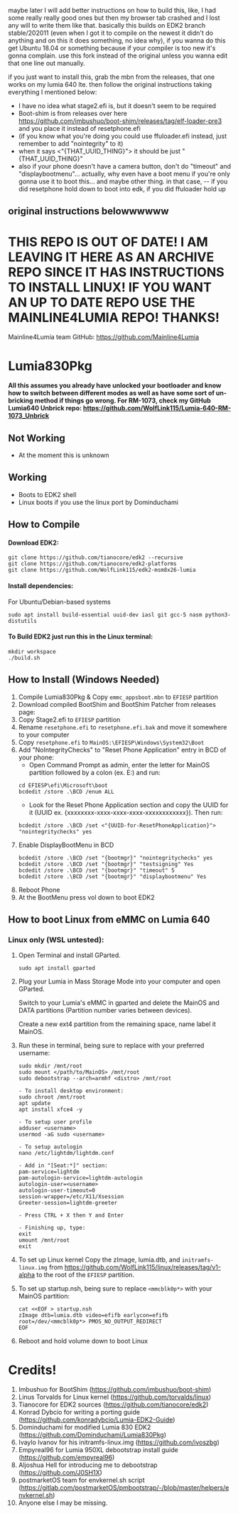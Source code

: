 maybe later I will add better instructions on how to build this, like, I had some really really good ones but then my browser tab crashed and I lost any will to write them like that.
basically this builds on EDK2 branch stable/202011 (even when I got it to compile on the newest it didn't do anything and on this it does something, no idea why), if you wanna do this get Ubuntu 18.04 or something because if your compiler is too new it's gonna complain. use this fork instead of the original unless you wanna edit that one line out manually. 

if you just want to install this, grab the mbn from the releases, that one works on my lumia 640 lte. 
then follow the original instructions taking everything I mentioned below:

- I have no idea what stage2.efi is, but it doesn't seem to be required
- Boot-shim is from releases over here https://github.com/imbushuo/boot-shim/releases/tag/elf-loader-pre3 and you place it instead of resetphone.efi
- (if you know what you're doing you could use ffuloader.efi instead, just remember to add "nointegrity" to it)
- when it says <"{THAT_UUID_THING}"> it should be just "{THAT_UUID_THING}"
- also if your phone doesn't have a camera button, don't do "timeout" and "displaybootmenu"... actually, why even have a boot menu if you're only gonna use it to boot this... and maybe other thing. in that case, 
-- if you did resetphone hold down to boot into edk, if you did ffuloader hold up



original instructions belowwwwww
-------------------------------------------------

# THIS REPO IS OUT OF DATE! I AM LEAVING IT HERE AS AN ARCHIVE REPO SINCE IT HAS INSTRUCTIONS TO INSTALL LINUX! IF YOU WANT AN UP TO DATE REPO USE THE MAINLINE4LUMIA REPO! THANKS!

Mainline4Lumia team GitHub: https://github.com/Mainline4Lumia

# Lumia830Pkg

**All this assumes you already have unlocked your bootloader and know how to switch between different modes as well as 
have some sort of un-bricking method if things go wrong. For RM-1073, check my GitHub Lumia640 Unbrick repo: 
https://github.com/WolfLink115/Lumia-640-RM-1073_Unbrick**

## Not Working
- At the moment this is unknown

## Working
- Boots to EDK2 shell
- Linux boots if you use the linux port by Dominduchami

## How to Compile

#### Download EDK2:
```
git clone https://github.com/tianocore/edk2 --recursive
git clone https://github.com/tianocore/edk2-platforms
git clone https://github.com/WolfLink115/edk2-msm8x26-lumia
```
#### Install dependencies:
For Ubuntu/Debian-based systems
```
sudo apt install build-essential uuid-dev iasl git gcc-5 nasm python3-distutils
```

#### To Build EDK2 just run this in the Linux terminal:
```
mkdir workspace
./build.sh
```
## How to Install (Windows Needed)
1. Compile Lumia830Pkg & Copy `emmc_appsboot.mbn` to `EFIESP` partition
2. Download compiled BootShim and BootShim Patcher from releases page: 
3. Copy Stage2.efi to `EFIESP` partition
4. Rename `resetphone.efi` to `resetphone.efi.bak` and move it somewhere to your computer
5. Copy `resetphone.efi` to `MainOS:\EFIESP\Windows\System32\Boot`
6. Add "NoIntegrityChecks" to "Reset Phone Application" entry in BCD of your phone:
   - Open Command Prompt as admin, enter the letter for MainOS partition followed by a colon (ex. E:) and run:
    ```shell
    cd EFIESP\efi\Microsoft\boot
    bcdedit /store .\BCD /enum ALL
    ```
   - Look for the Reset Phone Application section and copy the UUID for it (UUID ex. {xxxxxxxx-xxxx-xxxx-xxxx-xxxxxxxxxxxx}). Then run:
    ```shell
    bcdedit /store .\BCD /set <"{UUID-for-ResetPhoneApplication}"> "nointegritychecks" yes
    ```
7. Enable DisplayBootMenu in BCD
    ```
    bcdedit /store .\BCD /set "{bootmgr}" "nointegritychecks" yes
    bcdedit /store .\BCD /set "{bootmgr}" "testsigning" Yes
    bcdedit /store .\BCD /set "{bootmgr}" "timeout" 5
    bcdedit /store .\BCD /set "{bootmgr}" "displaybootmenu" Yes
    ```
8. Reboot Phone
9. At the BootMenu press vol down to boot EDK2


## How to boot Linux from eMMC on Lumia 640
### Linux only (WSL untested):
1. Open Terminal and install GParted.
    ```
    sudo apt install gparted
    ```

2. Plug your Lumia in Mass Storage Mode into your computer and open GParted.

    Switch to your Lumia's eMMC in gparted and delete the MainOS and DATA partitions (Partition number varies between devices).

    Create a new ext4 partition from the remaining space, name label it MainOS.

3. Run these in terminal, being sure to replace <username> with your preferred username:
    ```
    sudo mkdir /mnt/root
    sudo mount </path/to/MainOS> /mnt/root
    sudo debootstrap --arch=armhf <distro> /mnt/root
    
    - To install desktop environment:
    sudo chroot /mnt/root
    apt update
    apt install xfce4 -y
    
    - To setup user profile
    adduser <username>
    usermod -aG sudo <username>
    
    - To setup autologin
    nano /etc/lightdm/lightdm.conf
    
    - Add in "[Seat:*]" section:
    pam-service=lightdm
    pam-autologin-service=lightdm-autologin
    autologin-user=<username>
    autologin-user-timeout=0
    session-wrapper=/etc/X11/Xsession
    Greeter-session=lightdm-greeter
    
    - Press CTRL + X then Y and Enter
    
    - Finishing up, type:
    exit
    umount /mnt/root
    exit
    ```

4. To set up Linux kernel
Copy the zImage, lumia.dtb, and `initramfs-linux.img` from https://github.com/WolfLink115/linux/releases/tag/v1-alpha to the root of the `EFIESP` partition.

5. To set up startup.nsh, being sure to replace `<mmcblk0p*>` with your MainOS partition:
    ```
    cat <<EOF > startup.nsh
    zImage dtb=lumia.dtb video=efifb earlycon=efifb root=/dev/<mmcblk0p*> PMOS_NO_OUTPUT_REDIRECT
    EOF
    ```

6. Reboot and hold volume down to boot Linux

# Credits!
1. Imbushuo for BootShim (https://github.com/imbushuo/boot-shim)
2. Linus Torvalds for Linux kernel (https://github.com/torvalds/linux)
3. Tianocore for EDK2 sources (https://github.com/tianocore/edk2)
4. Konrad Dybcio for writing a porting guide (https://github.com/konradybcio/Lumia-EDK2-Guide)
5. Dominduchami for modified Lumia 830 EDK2 (https://github.com/Dominduchami/Lumia830Pkg)
6. Ivaylo Ivanov for his initramfs-linux.img (https://github.com/ivoszbg)
7. Empyreal96 for Lumia 950XL debootstrap install guide (https://github.com/empyreal96)
8. Aljoshua Hell for introducing me to debootstrap (https://github.com/J0SH1X)
9. postmarketOS team for envkernel.sh script (https://gitlab.com/postmarketOS/pmbootstrap/-/blob/master/helpers/envkernel.sh)
10. Anyone else I may be missing.
